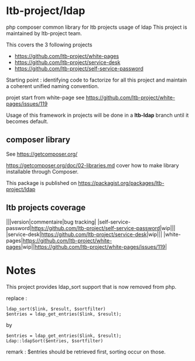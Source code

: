 # ltb-project/ldap

php composer common library for ltb projects usage of ldap
This project is maintained by ltb-project team.

This covers the 3 following projects

* <https://github.com/ltb-project/white-pages>
* <https://github.com/ltb-project/service-desk>
* <https://github.com/ltb-project/self-service-password>

Starting point : identifying code to factorize for all this project and maintain a coherent unified naming convention.

projet start from white-page see https://github.com/ltb-project/white-pages/issues/119

Usage of this framework in projects will be done in a **ltb-ldap** branch until it becomes default.


## composer library

See https://getcomposer.org/

https://getcomposer.org/doc/02-libraries.md cover how to make library installable through Composer.

This package is published on https://packagist.org/packages/ltb-project/ldap

## ltb projects coverage


|||version|commentaire|bug tracking|
|self-service-password|<https://github.com/ltb-project/self-service-password>|wip|||
|service-desk|<https://github.com/ltb-project/service-desk>|wip|||
|white-pages|<https://github.com/ltb-project/white-pages>|wip||https://github.com/ltb-project/white-pages/issues/119|

# Notes

This project provides ldap_sort support that is now removed from php.

replace :

```
ldap_sort($link, $result, $sortfilter)
$entries = ldap_get_entries($link, $result);
```

by

```
$entries = ldap_get_entries($link, $result);
Ldap::ldapSort($entries, $sortfilter)
```

remark : $entries should be retrieved first, sorting occur on those.
